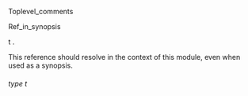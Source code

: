 Toplevel_comments

Ref_in_synopsis

t    . 

This   reference   should   resolve   in   the   context   of   this   module,   even   when   used   as   a   synopsis. 



######  type       t             



